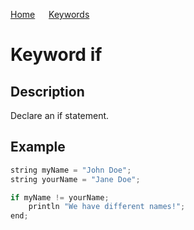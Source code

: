[Home](https://github.com/puckowski/concert7/blob/master/) <span>&emsp;</span> [Keywords](https://github.com/puckowski/concert7/keywords.md)

# Keyword if

## Description

Declare an if statement.

## Example

```cpp
string myName = "John Doe";
string yourName = "Jane Doe";

if myName != yourName;
    println "We have different names!";
end;
```
